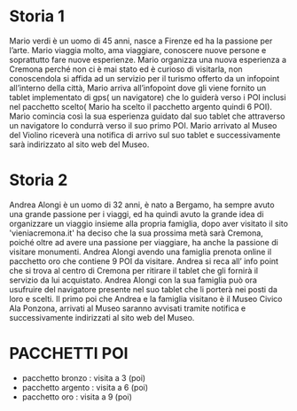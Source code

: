  # Storia 1  
 Mario verdi è un uomo di 45 anni, nasce a Firenze ed ha la passione per l’arte. Mario viaggia molto, ama viaggiare, 
 conoscere nuove persone e soprattutto fare nuove esperienze. Mario organizza una nuova esperienza a Cremona
 perché non ci è mai stato ed è curioso di visitarla, non conoscendola si affida ad un servizio per il turismo offerto da un infopoint all’interno 
 della città, Mario arriva all’infopoint dove gli viene fornito un tablet implementato di gps( un navigatore) 
 che lo guiderà verso i POI inclusi nel pacchetto scelto( Mario ha scelto il pacchetto argento quindi 6 POI).
 Mario comincia così la sua esperienza guidato dal suo tablet che attraverso un navigatore lo condurrà verso il suo primo POI.
 Mario arrivato al Museo del Violino riceverà una notifica di arrivo sul suo tablet e successivamente sarà indirizzato al sito web del Museo.

#  Storia 2

Andrea Alongi è un uomo di 32 anni, è nato a Bergamo, ha sempre avuto una grande passione per i viaggi, ed ha quindi avuto la grande idea di organizzare  un viaggio insieme alla propria famiglia, dopo aver visitato il sito 'vieniacremona.it'
ha deciso che la sua prossima metà sarà Cremona, poiché oltre ad avere una passione per viaggiare, ha anche la passione di visitare monumenti.
Andrea Alongi avendo una famiglia prenota online il pacchetto oro che contiene 9 POI da visitare.
Andrea si reca all’ info point che si trova al centro di Cremona per ritirare il tablet che gli fornirà il servizio da lui acquistato. 
Andrea Alongi con la sua famiglia può ora usufruire del navigatore presente nel suo tablet che li porterà nei posti da loro e scelti. Il primo poi che Andrea e la famiglia 
visitano è il Museo Civico Ala Ponzona, arrivati al Museo saranno avvisati tramite notifica e successivamente indirizzati al sito web del Museo. 

# PACCHETTI POI

- pacchetto bronzo : visita a 3 (poi) 
- pacchetto argento : visita a 6 (poi) 
- pacchetto oro : visita a 9 (poi)

